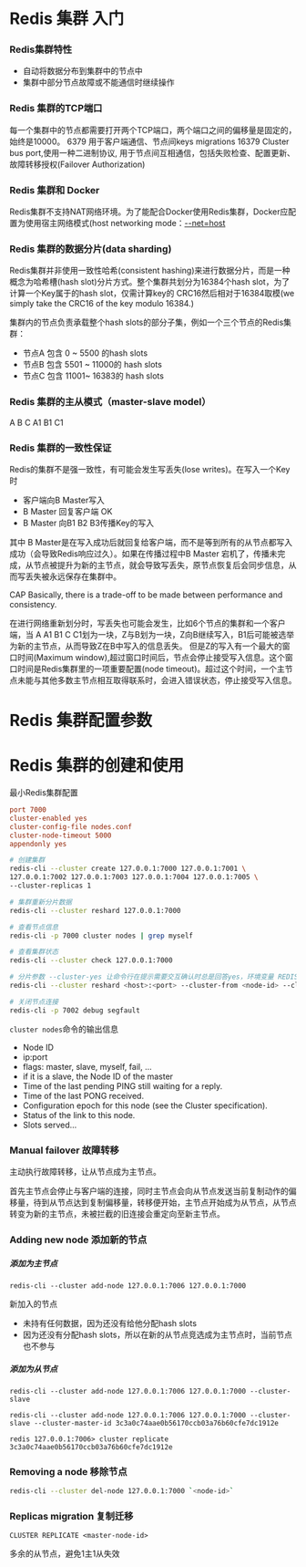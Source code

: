 # Redis 集群 入门

### Redis集群特性

- 自动将数据分布到集群中的节点中
- 集群中部分节点故障或不能通信时继续操作

### Redis 集群的TCP端口

每一个集群中的节点都需要打开两个TCP端口，两个端口之间的偏移量是固定的，始终是10000。
6379 用于客户端通信、节点间keys migrations
16379 Cluster bus port,使用一种二进制协议, 用于节点间互相通信，包括失败检查、配置更新、故障转移授权(Failover Authorization)

### Redis 集群和 Docker

Redis集群不支持NAT网络环境。为了能配合Docker使用Redis集群，Docker应配置为使用宿主网络模式(host networking mode：[--net=host](https://docs.docker.com/engine/userguide/networking/dockernetworks/)

### Redis 集群的数据分片(data sharding)

Redis集群并非使用一致性哈希(consistent hashing)来进行数据分片，而是一种概念为哈希槽(hash slot)分片方式。整个集群共划分为16384个hash slot，为了计算一个Key属于的hash slot，仅需计算key的 CRC16然后相对于16384取模(we simply take the CRC16 of the key modulo 16384.)

集群内的节点负责承载整个hash slots的部分子集，例如一个三个节点的Redis集群：

- 节点A 包含 0 ~ 5500 的hash slots
- 节点B 包含 5501 ~ 11000的 hash slots
- 节点C 包含 11001~ 16383的 hash slots

### Redis 集群的主从模式（master-slave model）

A B C
A1 B1 C1

### Redis 集群的一致性保证

Redis的集群不是强一致性，有可能会发生写丢失(lose writes)。在写入一个Key时

- 客户端向B Master写入
- B Master 回复客户端 OK
- B Master 向B1 B2 B3传播Key的写入

其中 B Master是在写入成功后就回复给客户端，而不是等到所有的从节点都写入成功（会导致Redis响应过久）。如果在传播过程中B Master 宕机了，传播未完成，从节点被提升为新的主节点，就会导致写丢失，原节点恢复后会同步信息，从而写丢失被永远保存在集群中。

CAP Basically, there is a trade-off to be made between performance and consistency.

在进行网络重新划分时，写丢失也可能会发生，比如6个节点的集群和一个客户端，当 A A1 B1 C C1划为一块，Z与B划为一块，Z向B继续写入，B1后可能被选举为新的主节点，从而导致Z在B中写入的信息丢失。
但是Z的写入有一个最大的窗口时间(Maximum window),超过窗口时间后，节点会停止接受写入信息。这个窗口时间是Redis集群里的一项重要配置(node timeout)。超过这个时间，一个主节点未能与其他多数主节点相互取得联系时，会进入错误状态，停止接受写入信息。

# Redis 集群配置参数

# Redis 集群的创建和使用

最小Redis集群配置
~~~ conf
port 7000
cluster-enabled yes
cluster-config-file nodes.conf
cluster-node-timeout 5000
appendonly yes
~~~

~~~ bash
# 创建集群
redis-cli --cluster create 127.0.0.1:7000 127.0.0.1:7001 \
127.0.0.1:7002 127.0.0.1:7003 127.0.0.1:7004 127.0.0.1:7005 \
--cluster-replicas 1

# 集群重新分片数据
redis-cli --cluster reshard 127.0.0.1:7000

# 查看节点信息
redis-cli -p 7000 cluster nodes | grep myself

# 查看集群状态
redis-cli --cluster check 127.0.0.1:7000

# 分片参数 --cluster-yes 让命令行在提示需要交互确认时总是回答yes，环境变量 REDISCLI_CLUSTER_YES 也是同等作用
redis-cli --cluster reshard <host>:<port> --cluster-from <node-id> --cluster-to <node-id> --cluster-slots <number of slots> --cluster-yes

# 关闭节点连接
redis-cli -p 7002 debug segfault
~~~

`cluster nodes`命令的输出信息

- Node ID
- ip:port
- flags: master, slave, myself, fail, ...
- if it is a slave, the Node ID of the master
- Time of the last pending PING still waiting for a reply.
- Time of the last PONG received.
- Configuration epoch for this node (see the Cluster specification).
- Status of the link to this node.
- Slots served...

### Manual failover 故障转移

主动执行故障转移，让从节点成为主节点。

首先主节点会停止与客户端的连接，同时主节点会向从节点发送当前复制动作的偏移量，待到从节点达到复制偏移量，转移便开始，主节点开始成为从节点，从节点转变为新的主节点，未被拦截的旧连接会重定向至新主节点。

### Adding new node 添加新的节点

##### 添加为主节点

`redis-cli --cluster add-node 127.0.0.1:7006 127.0.0.1:7000`

新加入的节点

- 未持有任何数据，因为还没有给他分配hash slots
- 因为还没有分配hash slots，所以在新的从节点竞选成为主节点时，当前节点也不参与

##### 添加为从节点

`redis-cli --cluster add-node 127.0.0.1:7006 127.0.0.1:7000 --cluster-slave`

`redis-cli --cluster add-node 127.0.0.1:7006 127.0.0.1:7000 --cluster-slave --cluster-master-id 3c3a0c74aae0b56170ccb03a76b60cfe7dc1912e`

`redis 127.0.0.1:7006> cluster replicate 3c3a0c74aae0b56170ccb03a76b60cfe7dc1912e`

### Removing a node 移除节点

~~~ bash
redis-cli --cluster del-node 127.0.0.1:7000 `<node-id>`
~~~

### Replicas migration 复制迁移

`CLUSTER REPLICATE <master-node-id>`

多余的从节点，避免1主1从失效
